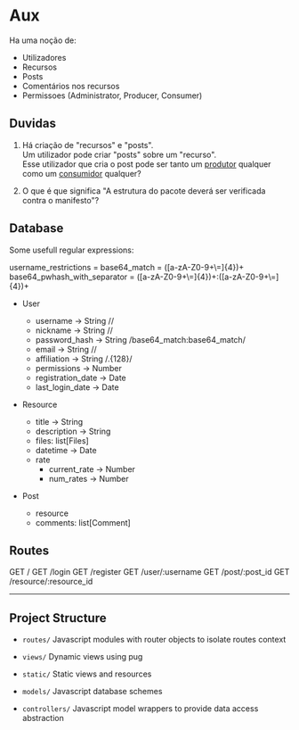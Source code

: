 # Aux

Ha uma noção de:

- Utilizadores
- Recursos
- Posts
- Comentários nos recursos
- Permissoes (Administrator, Producer, Consumer)

## Duvidas

1. Há criação de "recursos" e "posts".  
Um utilizador pode criar "posts" sobre um "recurso".  
Esse utilizador que cria o post pode ser tanto um <ins>produtor</ins> qualquer como um <ins>consumidor</ins> qualquer?

2. O que é que significa "A estrutura do pacote deverá ser verificada contra o manifesto"?

## Database

Some usefull regular expressions:

username_restrictions = 
base64_match = ([a-zA-Z0-9+\\=]{4})+
base64_pwhash_with_separator = ([a-zA-Z0-9+\\=]{4})+:([a-zA-Z0-9+\\=]{4})+

- User
    - username      -> String //
    - nickname      -> String //
    - password_hash -> String /base64_match:base64_match/
    - email         -> String //
    - affiliation   -> String /.{128}/
    - permissions   -> Number
    - registration_date -> Date
    - last_login_date   -> Date


- Resource
    - title       -> String
    - description -> String
    - files: list[Files]
    - datetime -> Date
    - rate
        - current_rate -> Number
        - num_rates    -> Number

- Post
    - resource
    - comments: list[Comment]

## Routes

GET /
GET /login
GET /register
GET /user/:username
GET /post/:post_id
GET /resource/:resource_id

___
## Project Structure

- `routes/` Javascript modules with router objects to isolate routes context

- `views/` Dynamic views using pug

- `static/` Static views and resources

- `models/` Javascript database schemes

- `controllers/` Javascript model wrappers to provide data access abstraction